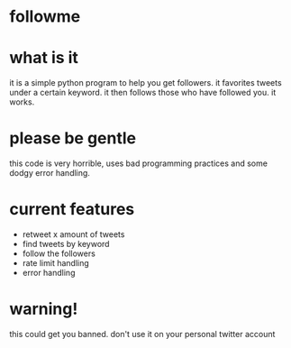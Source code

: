 # followme



# what is it
it is a simple python program to help you get followers. it favorites tweets under a certain keyword. it then follows those who have followed you. it works.

# please be gentle
this code is very horrible, uses bad programming practices and some dodgy error handling.

# current features
* retweet x amount of tweets
* find tweets by keyword
* follow the followers
* rate limit handling
* error handling


# warning!

this could get you banned. don't use it on your personal twitter account
